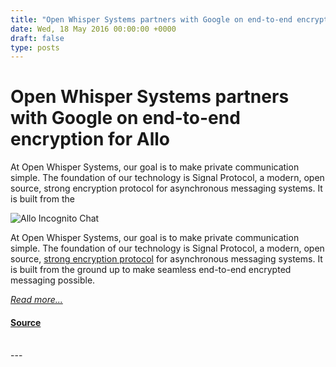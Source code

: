 ```yaml
---
title: "Open Whisper Systems partners with Google on end-to-end encryption for Allo"
date: Wed, 18 May 2016 00:00:00 +0000
draft: false
type: posts
---
```

# Open Whisper Systems partners with Google on end-to-end encryption for Allo





 At Open Whisper Systems, our goal is to make private communication simple. The foundation of our technology is Signal Protocol, a modern, open source, strong encryption protocol for asynchronous messaging systems. It is built from the

![Allo Incognito Chat](/blog/images/allo-incognito.png)

At Open Whisper Systems, our goal is to make private communication simple. The foundation of our technology is Signal Protocol, a modern, open source, [strong encryption protocol](/blog/advanced-ratcheting) for asynchronous messaging systems. It is built from the ground up to make seamless end-to-end encrypted messaging possible.

[_Read more..._](https://signal.org/blog/allo/)

#### [Source](https://signal.org/blog/allo/)

<br/>
---
